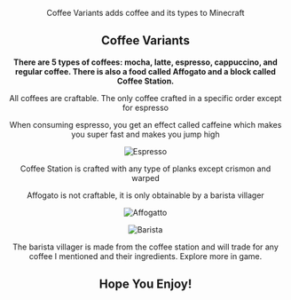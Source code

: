 <div align="center"><p>
Coffee Variants adds coffee and its types to Minecraft

## Coffee Variants

**There are 5 types of coffees: mocha, latte, espresso, cappuccino, and regular coffee.
There is also a food called Affogato and a block called Coffee Station.**

All coffees are craftable. The only coffee crafted in a specific order except for espresso

 When consuming espresso, you get an effect called caffeine which makes you super fast and makes you jump high
 
![Espresso](https://cdn.modrinth.com/data/cached_images/ab3fc6e1ca2c960fcd27fe107d89d4359e0355c7.png)


Coffee Station is crafted with any type of planks except crismon and warped

Affogato is not craftable, it is only obtainable by a barista villager

![Affogatto](https://cdn.modrinth.com/data/cached_images/77ed19fa51468a43f576244e2027250f3aeff895.png)

![Barista](https://cdn.modrinth.com/data/cached_images/cda22349a95fc2f0b7be1ea6b835522b68ee52fd.png)

The barista villager is made from the coffee station and will trade for any coffee I mentioned and their ingredients. Explore more in game.

## Hope You Enjoy!
